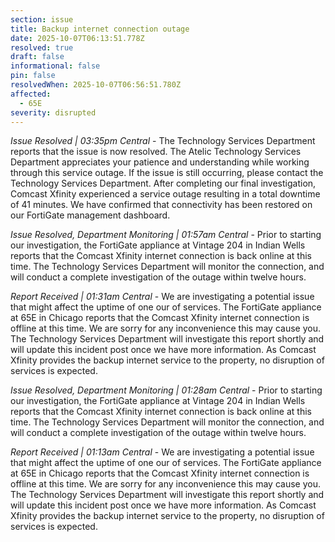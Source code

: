 ```yaml
---
section: issue
title: Backup internet connection outage
date: 2025-10-07T06:13:51.778Z
resolved: true
draft: false
informational: false
pin: false
resolvedWhen: 2025-10-07T06:56:51.780Z
affected:
  - 65E
severity: disrupted
---
```

*Issue Resolved | 03:35pm Central* - The Technology Services Department reports that the issue is now resolved. The Atelic Technology Services Department appreciates your patience and understanding while working through this service outage. If the issue is still occurring, please contact the Technology Services Department. After completing our final investigation, Comcast Xfinity experienced a service outage resulting in a total downtime of 41 minutes. We have confirmed that connectivity has been restored on our FortiGate management dashboard.

*Issue Resolved, Department Monitoring | 01:57am Central* - Prior to starting our investigation, the FortiGate appliance at Vintage 204 in Indian Wells reports that the Comcast Xfinity internet connection is back online at this time. The Technology Services Department will monitor the connection, and will conduct a complete investigation of the outage within twelve hours.

*Report Received | 01:31am Central* - We are investigating a potential issue that might affect the uptime of one our of services. The FortiGate appliance at 65E in Chicago reports that the Comcast Xfinity internet connection is offline at this time. We are sorry for any inconvenience this may cause you. The Technology Services Department will investigate this report shortly and will update this incident post once we have more information. As Comcast Xfinity provides the backup internet service to the property, no disruption of services is expected.

*Issue Resolved, Department Monitoring | 01:28am Central* - Prior to starting our investigation, the FortiGate appliance at Vintage 204 in Indian Wells reports that the Comcast Xfinity internet connection is back online at this time. The Technology Services Department will monitor the connection, and will conduct a complete investigation of the outage within twelve hours.

*Report Received | 01:13am Central* - We are investigating a potential issue that might affect the uptime of one our of services. The FortiGate appliance at 65E in Chicago reports that the Comcast Xfinity internet connection is offline at this time. We are sorry for any inconvenience this may cause you. The Technology Services Department will investigate this report shortly and will update this incident post once we have more information. As Comcast Xfinity provides the backup internet service to the property, no disruption of services is expected.